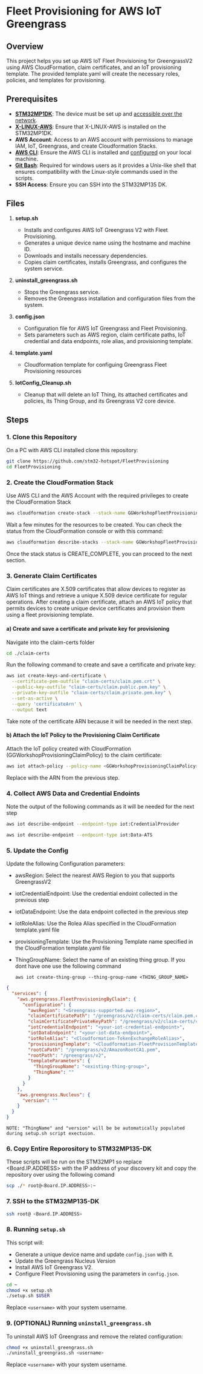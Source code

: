 # Fleet Provisioning for AWS IoT Greengrass

## Overview
This project helps you set up AWS IoT Fleet Provisioning for GreengrassV2 using AWS CloudFormation, claim certificates, and an IoT provisioning template. The provided template.yaml will create the necessary roles, policies, and templates for provisioning.

## Prerequisites
- **[STM32MP1DK](https://www.st.com/en/evaluation-tools/stm32mp135f-dk.html)**: The device must be set up and [accessible over the network](https://wiki.st.com/stm32mpu/wiki/How_to_setup_a_WLAN_connection).
- **[X-LINUX-AWS](https://wiki.st.com/stm32mpu/wiki/X-LINUX-AWS_Starter_package)**: Ensure that X-LINUX-AWS is installed on the STM32MP1DK.
- **AWS Account**: Access to an AWS account with permissions to manage IAM, IoT, Greengrass, and create Cloudformation Stacks.
- [**AWS CLI**](https://docs.aws.amazon.com/cli/latest/userguide/getting-started-install.html): Ensure the AWS CLI is installed and [configured](https://docs.aws.amazon.com/cli/latest/userguide/getting-started-quickstart.html) on your local machine.
- [**Git Bash**](https://git-scm.com/downloads): Required for windows users as it provides a Unix-like shell that ensures compatibility with the Linux-style commands used in the scripts.
- **SSH Access**: Ensure you can SSH into the STM32MP135 DK.

## Files

1. **setup.sh**
   - Installs and configures AWS IoT Greengrass V2 with Fleet Provisioning.
   - Generates a unique device name using the hostname and machine ID.
   - Downloads and installs necessary dependencies.
   - Copies claim certificates, installs Greengrass, and configures the system service.

2. **uninstall_greengrass.sh**
   - Stops the Greengrass service.
   - Removes the Greengrass installation and configuration files from the system.

3. **config.json**
   - Configuration file for AWS IoT Greengrass and Fleet Provisioning.
   - Sets parameters such as AWS region, claim certificate paths, IoT credential and data endpoints, role alias, and provisioning template.

4. **template.yaml**
    - Cloudformation template for configuing Greengrass Fleet Provisioning resources

5. **IotConfig_Cleanup.sh**
    - Cleanup that will delete an IoT Thing, its attached certificates and policies, its Thing Group, and its Greengrass V2 core device.

## Steps

### 1. Clone this Repository

On a PC with AWS CLI installed clone this repository:

```bash
git clone https://github.com/stm32-hotspot/FleetProvisioning
cd FleetProvisioning

```

### 2. Create the CloudFormation Stack
Use AWS CLI and the AWS Account with the required privileges to create the CloudFormation Stack

```bash
aws cloudformation create-stack --stack-name GGWorkshopFleetProvisioning --template-body file://template.yaml --capabilities CAPABILITY_NAMED_IAM
```

Wait a few minutes for the resources to be created. You can check the status from the CloudFormation console or with this command:

```bash
aws cloudformation describe-stacks --stack-name GGWorkshopFleetProvisioning
```

Once the stack status is CREATE_COMPLETE, you can proceed to the next section.

### 3. Generate Claim Certificates
Claim certificates are X.509 certificates that allow devices to register as AWS IoT things and retrieve a unique X.509 device certificate for regular operations. After creating a claim certificate, attach an AWS IoT policy that permits devices to create unique device certificates and provision them using a fleet provisioning template.

#### a) Create and save a certificate and private key for provisioning
Navigate into the claim-certs folder

```bash
cd ./claim-certs
```

Run the following command to create and save a certificate and private key:

```bash
aws iot create-keys-and-certificate \
  --certificate-pem-outfile "claim-certs/claim.pem.crt" \
  --public-key-outfile "claim-certs/claim.public.pem.key" \
  --private-key-outfile "claim-certs/claim.private.pem.key" \
  --set-as-active \
  --query 'certificateArn' \
  --output text
```

Take note of the certificate ARN because it will be needed in the next step.

#### b) Attach the IoT Policy to the Provisioning Claim Certificate
Attach the IoT policy created with CloudFormation (GGWorkshopProvisioningClaimPolicy) to the claim certificate:

```bash
aws iot attach-policy --policy-name <GGWorkshopProvisioningClaimPolicy> --target <certificateArn>
```

Replace <certificateArn> with the ARN from the previous step.


### 4. Collect AWS Data and Credential Endoints

Note the output of the following commands as it will be needed for the next step

```bash
aws iot describe-endpoint --endpoint-type iot:CredentialProvider
```
```bash
aws iot describe-endpoint --endpoint-type iot:Data-ATS
```

### 5. Update the Config

Update the following Configuration parameters:
 - awsRegion: Select the nearest AWS Region to you that supports GreengrassV2
 - iotCredentialEndpoint: Use the credential endoint collected in the previous step
 - iotDataEndpoint: Use the data endpoint collected in the previous step
 - iotRoleAlias: Use the Rolea Alias specified in the CloudFormation template.yaml file
 - provisioningTemplate: Use the Provisioning Template name specified in the CloudFormation template.yaml file
 - ThingGroupName: Select the name of an existing thing group. If you dont have one use the following command
 
    ```aws iot create-thing-group --thing-group-name <THING_GROUP_NAME>```

```json
{
  "services": {
    "aws.greengrass.FleetProvisioningByClaim": {
      "configuration": {
        "awsRegion": "<Greengrass-supported-aws-region>",
        "claimCertificatePath": "/greengrass/v2/claim-certs/claim.pem.crt",
        "claimCertificatePrivateKeyPath": "/greengrass/v2/claim-certs/claim.private.pem.key",
        "iotCredentialEndpoint": "<your-iot-credential-endpoint>",
        "iotDataEndpoint": "<your-iot-data-endpoint>",
        "iotRoleAlias": "<Cloudformation-TokenExchangeRoleAlias>",
        "provisioningTemplate": "<Cloudformation-FleetProvisionTemplate>",
        "rootCaPath": "/greengrass/v2/AmazonRootCA1.pem",
        "rootPath": "/greengrass/v2",
        "templateParameters": {
          "ThingGroupName": "<existing-thing-group>",
          "ThingName": ""
        }
      }
    },
    "aws.greengrass.Nucleus": {
      "version": ""
    }
  }
}
```
```
NOTE: "ThingName" and "version" will be be automatically populated during setup.sh script exectuion. 
```
### 6. Copy Entire Reporository to STM32MP135-DK
These scripts will be run on the STM32MP1 so replace <Board.IP.ADDRESS> with the IP address of your discovery kit and copy the repository over using the following comand

```bash
scp ./* root@<Board.IP.ADDRESS>:~
```

### 7. SSH to the STM32MP135-DK

```bash
ssh root@ <Board.IP.ADDRESS>
```

### 8. Running `setup.sh`

This script will:

- Generate a unique device name and update `config.json` with it.
- Update the Greengrass Nucleus Version
- Install AWS IoT Greengrass V2.
- Configure Fleet Provisioning using the parameters in `config.json`.

```bash
cd ~
chmod +x setup.sh
./setup.sh $USER
```

Replace `<username>` with your system username.

### 9. (OPTIONAL) Running `uninstall_greengrass.sh`

To uninstall AWS IoT Greengrass and remove the related configuration:

```bash
chmod +x uninstall_greengrass.sh
./uninstall_greengrass.sh <username>
```

Replace `<username>` with your system username.